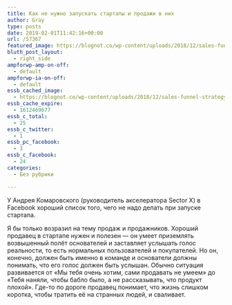 ```yaml
---
title: Как не нужно запускать стартапы и продажи в них
author: Gray
type: posts
date: 2019-02-01T11:42:16+00:00
url: /57367
featured_image: https://blognot.co/wp-content/uploads/2018/12/sales-funnel-strategy.png
bluth_post_layout:
  - right_side
ampforwp-amp-on-off:
  - default
ampforwp-ia-on-off:
  - default
essb_cached_image:
  - https://blognot.co/wp-content/uploads/2018/12/sales-funnel-strategy.png
essb_cache_expire:
  - 1612469677
essb_c_total:
  - 25
essb_c_twitter:
  - 1
essb_pc_facebook:
  - 3
essb_c_facebook:
  - 24
categories:
  - Без рубрики

---
```








У Андрея Комаровского (руководитель акселератора Sector X) в Facebook хороший список того, чего не надо делать при запуске стартапа.<figure class="wp-block-embed-facebook wp-block-embed is-type-rich is-provider-facebook">

<div class="wp-block-embed__wrapper">
  <div class="fb-post" data-href="https://www.facebook.com/andreikomarovskii/posts/2100433360004599" data-width="552">
  
</figure> 

Я бы только возразил на тему продаж и продажников. Хороший продавец в стартапе нужен и полезен — он умеет приземлять возвышенный полёт основателей и заставляет услышать голос реальности, то есть нормальных пользователей и покупателей. Но он, конечно, должен быть именно в команде и основатели должны понимать, что его голос должен быть услышан. Обычно ситуация развивается от &#171;Мы тебя очень хотим, сами продавать не умеем&#187; до &#171;Тебя наняли, чтобы бабло было, а не рассказывать, что продукт плохой&#187;. Где-то по дороге продавец понимает, что жизнь слишком коротка, чтобы тратить её на странных людей, и сваливает.